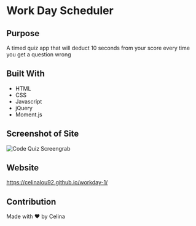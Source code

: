 # Work Day Scheduler

## Purpose
A timed quiz app that will deduct 10 seconds from your score every time you get a question wrong

## Built With
* HTML
* CSS
* Javascript
* jQuery
* Moment.js

## Screenshot of Site
![Code Quiz Screengrab](screengrab-codeQuiz_.png)

## Website
https://celinalou92.github.io/workday-1/

## Contribution
Made with ❤️ by Celina

